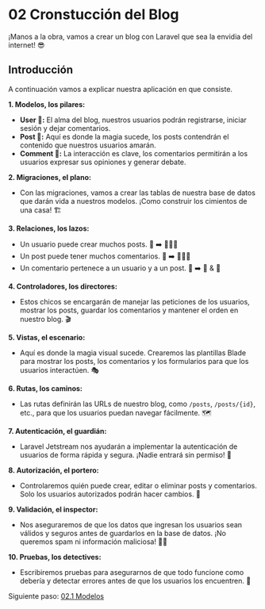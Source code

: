 # <b>02</b> Cronstucción del Blog

¡Manos a la obra, vamos a crear un blog con Laravel que sea la envidia del internet! 😎

## Introducción

A continuación vamos a explicar nuestra aplicación en que consiste.

**1. Modelos, los pilares:**

-   **User 👤:** El alma del blog, nuestros usuarios podrán registrarse, iniciar sesión y dejar comentarios.
-   **Post 📝:** Aquí es donde la magia sucede, los posts contendrán el contenido que nuestros usuarios amarán.
-   **Comment 💬:** La interacción es clave, los comentarios permitirán a los usuarios expresar sus opiniones y generar debate.

**2. Migraciones, el plano:**

-   Con las migraciones, vamos a crear las tablas de nuestra base de datos que darán vida a nuestros modelos. ¡Como construir los cimientos de una casa! 🏗️

**3. Relaciones, los lazos:**

-   Un usuario puede crear muchos posts. 👤 ➡️ 📝📝📝
-   Un post puede tener muchos comentarios. 📝 ➡️ 💬💬💬
-   Un comentario pertenece a un usuario y a un post. 💬 ➡️ 👤 & 📝

**4. Controladores, los directores:**

-   Estos chicos se encargarán de manejar las peticiones de los usuarios, mostrar los posts, guardar los comentarios y mantener el orden en nuestro blog. 🎬

**5. Vistas, el escenario:**

-   Aquí es donde la magia visual sucede. Crearemos las plantillas Blade para mostrar los posts, los comentarios y los formularios para que los usuarios interactúen. 🎭

**6. Rutas, los caminos:**

-   Las rutas definirán las URLs de nuestro blog, como `/posts`, `/posts/{id}`, etc., para que los usuarios puedan navegar fácilmente. 🗺️

**7. Autenticación, el guardián:**

-   Laravel Jetstream nos ayudarán a implementar la autenticación de usuarios de forma rápida y segura. ¡Nadie entrará sin permiso! 💂

**8. Autorización, el portero:**

-   Controlaremos quién puede crear, editar o eliminar posts y comentarios. Solo los usuarios autorizados podrán hacer cambios. 🔑

**9. Validación, el inspector:**

-   Nos aseguraremos de que los datos que ingresan los usuarios sean válidos y seguros antes de guardarlos en la base de datos. ¡No queremos spam ni información maliciosa! 🕵️‍♂️

**10. Pruebas, los detectives:**

-   Escribiremos pruebas para asegurarnos de que todo funcione como debería y detectar errores antes de que los usuarios los encuentren. 🔎

Siguiente paso: [02.1 Modelos](./modelos)
